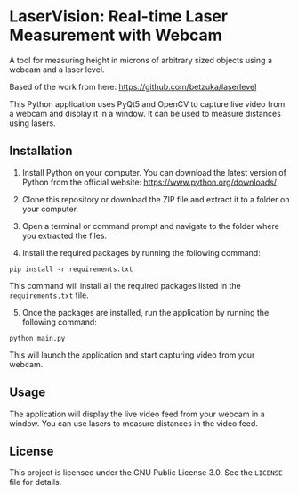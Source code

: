 # LaserVision: Real-time Laser Measurement with Webcam

A tool for measuring height in microns of arbitrary sized objects using a webcam and a laser level. 

Based of the work from here:
https://github.com/betzuka/laserlevel

This Python application uses PyQt5 and OpenCV to capture live video from a webcam and display it in a window. It can be used to measure distances using lasers.

## Installation

1. Install Python on your computer. You can download the latest version of Python from the official website: https://www.python.org/downloads/

2. Clone this repository or download the ZIP file and extract it to a folder on your computer.

3. Open a terminal or command prompt and navigate to the folder where you extracted the files.

4. Install the required packages by running the following command:

`pip install -r requirements.txt`

This command will install all the required packages listed in the `requirements.txt` file.

5. Once the packages are installed, run the application by running the following command:

`python main.py`

This will launch the application and start capturing video from your webcam.

## Usage

The application will display the live video feed from your webcam in a window. You can use lasers to measure distances in the video feed.

## License

This project is licensed under the GNU Public License 3.0. See the `LICENSE` file for details.
